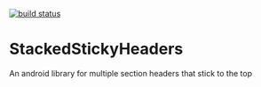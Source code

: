 [![build status](https://travis-ci.org/jochen-schweizer/StackedStickyHeaders.png)](https://travis-ci.org/jochen-schweizer/StackedStickyHeaders)
# StackedStickyHeaders
An android library for multiple section headers that stick to the top
